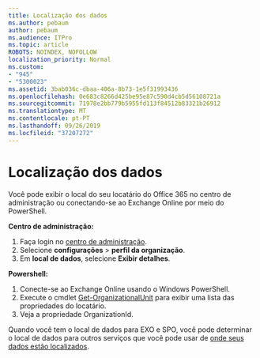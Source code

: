 ```yaml
---
title: Localização dos dados
ms.author: pebaum
author: pebaum
ms.audience: ITPro
ms.topic: article
ROBOTS: NOINDEX, NOFOLLOW
localization_priority: Normal
ms.custom:
- "945"
- "5300023"
ms.assetid: 3bab036c-dbaa-406a-8b73-1e5f31993436
ms.openlocfilehash: 0e683c8266d425be95e87c590d4cb5d56108721a
ms.sourcegitcommit: 71978e2bb779b5955fd113f84512b83321b26912
ms.translationtype: MT
ms.contentlocale: pt-PT
ms.lasthandoff: 09/26/2019
ms.locfileid: "37207272"
---
```

# <a name="data-location"></a>Localização dos dados

Você pode exibir o local do seu locatário do Office 365 no centro de administração ou conectando-se ao Exchange Online por meio do PowerShell.


**Centro de administração:**
1. Faça login no [centro de administração](https://admin.microsoft.com/Adminportal/Home).
2. Selecione **configurações** > **perfil da organização**.
3. Em **local de dados**, selecione **Exibir detalhes**.


**Powershell:**
1. Conecte-se ao Exchange Online usando o Windows PowerShell.
2. Execute o cmdlet [Get-OrganizationalUnit](https://docs.microsoft.com/en-us/powershell/module/exchange/active-directory/get-organizationalunit) para exibir uma lista das propriedades do locatário. 
3. Veja a propriedade OrganizationId.

Quando você tem o local de dados para EXO e SPO, você pode determinar o local de dados para outros serviços que você pode usar de [onde seus dados estão localizados](https://products.office.com/where-is-your-data-located).